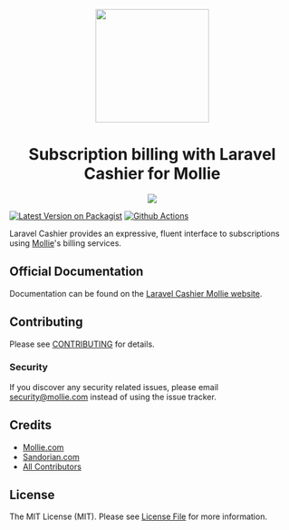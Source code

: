 <p align="center">
  <img src="https://github.com/mollie/laravel-cashier-mollie/assets/7265703/f99a2ef1-0618-42ae-9eb7-d3cc10328fd8" height="200" />
</p>

<h1 align="center">Subscription billing with Laravel Cashier for Mollie</h1>

<p align="center">
  <img src="https://github.com/mollie/laravel-cashier-mollie/assets/7265703/a6cf1db7-c252-43c1-a28d-845f3a0880ba" />
</p>

[![Latest Version on Packagist](https://img.shields.io/packagist/v/mollie/laravel-cashier-mollie.svg?style=flat-square)](https://packagist.org/packages/mollie/laravel-cashier-mollie)
[![Github Actions](https://github.com/mollie/laravel-cashier-mollie/workflows/tests/badge.svg)](https://github.com/mollie/laravel-cashier-mollie/actions)

Laravel Cashier provides an expressive, fluent interface to subscriptions using [Mollie](https://www.mollie.com)'s billing services.

## Official Documentation
Documentation can be found on the [Laravel Cashier Mollie website](https://www.cashiermollie.com/).

## Contributing

Please see [CONTRIBUTING](CONTRIBUTING.md) for details.

### Security

If you discover any security related issues, please email security@mollie.com instead of using the issue tracker.

## Credits

- [Mollie.com](https://www.mollie.com)
- [Sandorian.com](https://www.sandorian.com)
- [All Contributors](../../contributors)

## License

The MIT License (MIT). Please see [License File](LICENSE.md) for more information.
